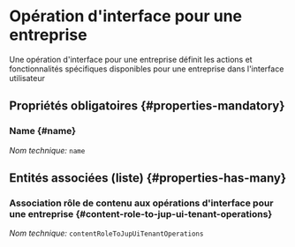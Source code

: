 # Opération d'interface pour une entreprise
<!--- THIS FILE IS GENERATED PLEASE DO NOT EDIT IT DIRECTLY --->

Une opération d'interface pour une entreprise définit les actions et fonctionnalités spécifiques disponibles pour une entreprise dans l'interface utilisateur

<OH code="jupUiTenantOperation"/>




## Propriétés obligatoires {#properties-mandatory}
    
### Name {#name}



*Nom technique:* ```name```
<PH code="jupUiTenantOperation:name"/>

    





## Entités associées (liste) {#properties-has-many}

### Association rôle de contenu aux opérations d'interface pour une entreprise {#content-role-to-jup-ui-tenant-operations}



*Nom technique:* ```contentRoleToJupUiTenantOperations```
<PH code="jupUiTenantOperation:contentRoleToJupUiTenantOperations"/>




